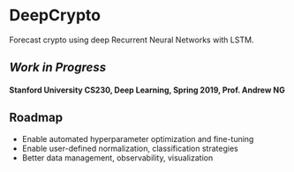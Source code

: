 # DeepCrypto
Forecast crypto using deep Recurrent Neural Networks with LSTM.

## _Work in Progress_
#### Stanford University CS230, Deep Learning, Spring 2019, Prof. Andrew NG
## Roadmap
- Enable automated hyperparameter optimization and fine-tuning
- Enable user-defined normalization, classification strategies
- Better data management, observability, visualization
